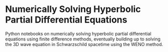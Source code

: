 # Numerically Solving Hyperbolic Partial Differential Equations
Python notebooks on numerically solving hyperbolic partial differential equations using finite difference methods, eventually building up to solving the 3D wave equation in Schwarzschild spacetime using the WENO method.
